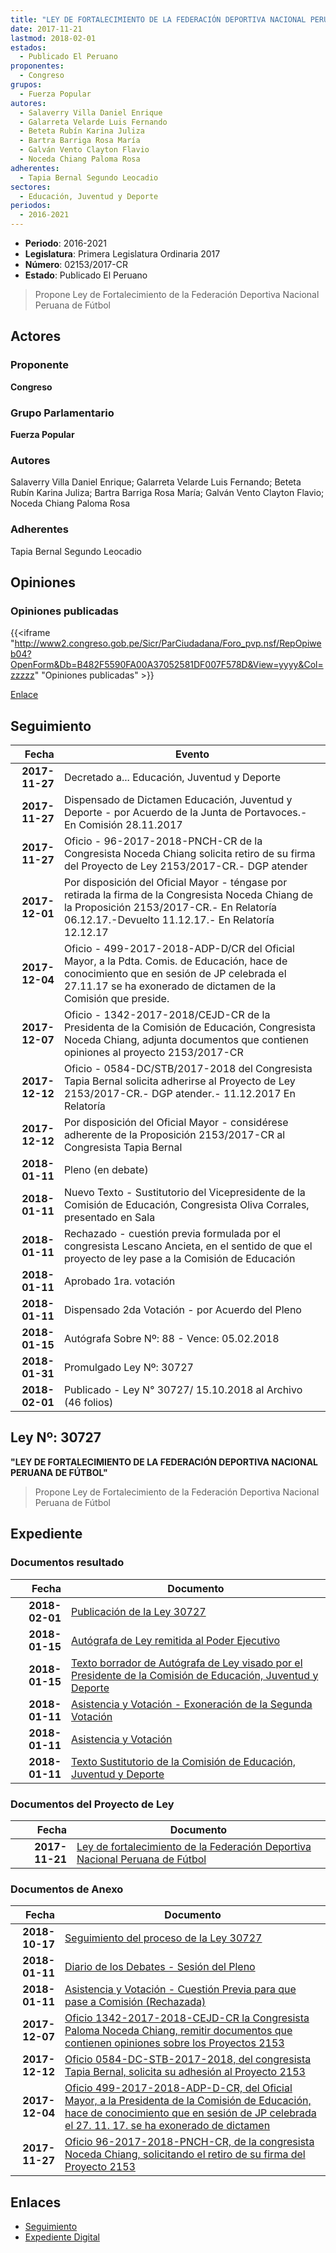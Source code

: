 ```yaml
---
title: "LEY DE FORTALECIMIENTO DE LA FEDERACIÓN DEPORTIVA NACIONAL PERUANA DE FÚTBOL"
date: 2017-11-21
lastmod: 2018-02-01
estados: 
  - Publicado El Peruano
proponentes: 
  - Congreso
grupos: 
  - Fuerza Popular
autores: 
  - Salaverry Villa Daniel Enrique
  - Galarreta Velarde Luis Fernando
  - Beteta Rubín Karina Juliza
  - Bartra Barriga Rosa María
  - Galván Vento Clayton Flavio
  - Noceda Chiang Paloma Rosa
adherentes: 
  - Tapia Bernal Segundo Leocadio
sectores: 
  - Educación, Juventud y Deporte
periodos: 
  - 2016-2021
---
```


- **Periodo**: 2016-2021
- **Legislatura**: Primera Legislatura Ordinaria 2017
- **Número**: 02153/2017-CR
- **Estado**: Publicado El Peruano

> Propone Ley de Fortalecimiento de la Federación Deportiva Nacional Peruana de Fútbol


## Actores

### Proponente

**Congreso**

### Grupo Parlamentario

**Fuerza Popular**

### Autores

Salaverry Villa Daniel Enrique; Galarreta Velarde Luis Fernando; Beteta Rubín Karina Juliza; Bartra Barriga Rosa María; Galván Vento Clayton Flavio; Noceda Chiang Paloma Rosa

### Adherentes

Tapia Bernal Segundo Leocadio


## Opiniones

### Opiniones publicadas

{{<iframe "http://www2.congreso.gob.pe/Sicr/ParCiudadana/Foro_pvp.nsf/RepOpiweb04?OpenForm&Db=B482F5590FA00A37052581DF007F578D&View=yyyy&Col=zzzzz" "Opiniones publicadas" >}}

[Enlace](http://www2.congreso.gob.pe/Sicr/ParCiudadana/Foro_pvp.nsf/RepOpiweb04?OpenForm&Db=B482F5590FA00A37052581DF007F578D&View=yyyy&Col=zzzzz)

## Seguimiento

| Fecha | Evento |
|------:|--------|
| **2017-11-27** | Decretado a... Educación, Juventud y Deporte|
| **2017-11-27** | Dispensado de Dictamen Educación, Juventud y Deporte - por Acuerdo de la Junta de Portavoces.- En Comisión 28.11.2017|
| **2017-11-27** | Oficio - 96-2017-2018-PNCH-CR de la Congresista Noceda Chiang solicita retiro de su firma del Proyecto de Ley 2153/2017-CR.- DGP atender|
| **2017-12-01** | Por disposición del Oficial Mayor - téngase por retirada la firma de la Congresista Noceda Chiang de la Proposición 2153/2017-CR.- En Relatoría 06.12.17.-Devuelto 11.12.17.- En Relatoría 12.12.17|
| **2017-12-04** | Oficio - 499-2017-2018-ADP-D/CR del Oficial Mayor, a la Pdta. Comis. de Educación, hace de conocimiento que en sesión de JP celebrada el 27.11.17 se ha exonerado de dictamen de la Comisión que preside.|
| **2017-12-07** | Oficio - 1342-2017-2018/CEJD-CR de la Presidenta de la Comisión de Educación, Congresista Noceda Chiang, adjunta documentos que contienen opiniones al proyecto 2153/2017-CR|
| **2017-12-12** | Oficio - 0584-DC/STB/2017-2018 del Congresista Tapia Bernal solicita adherirse al Proyecto de Ley 2153/2017-CR.- DGP atender.- 11.12.2017 En Relatoría|
| **2017-12-12** | Por disposición del Oficial Mayor - considérese adherente de la Proposición 2153/2017-CR al Congresista Tapia Bernal|
| **2018-01-11** | Pleno (en debate)|
| **2018-01-11** | Nuevo Texto - Sustitutorio del Vicepresidente de la Comisión de Educación, Congresista Oliva Corrales, presentado en Sala|
| **2018-01-11** | Rechazado - cuestión previa formulada por el congresista Lescano Ancieta, en el sentido de que el proyecto de ley pase a la Comisión de Educación|
| **2018-01-11** | Aprobado 1ra. votación|
| **2018-01-11** | Dispensado 2da Votación - por Acuerdo del Pleno|
| **2018-01-15** | Autógrafa Sobre Nº: 88 - Vence: 05.02.2018|
| **2018-01-31** | Promulgado Ley Nº: 30727|
| **2018-02-01** | Publicado - Ley N° 30727/ 15.10.2018 al Archivo (46 folios)|

## Ley Nº: 30727

**"LEY DE FORTALECIMIENTO DE LA FEDERACIÓN DEPORTIVA NACIONAL PERUANA DE FÚTBOL"**

> Propone Ley de Fortalecimiento de la Federación Deportiva Nacional Peruana de Fútbol


## Expediente


### Documentos resultado

| Fecha | Documento |
|------:|--------|
| **2018-02-01** | [Publicación de la Ley 30727](http://www.leyes.congreso.gob.pe/Documentos/2016_2021/ADLP/Normas_Legales/30727-LEY.pdf) |
| **2018-01-15** | [Autógrafa de Ley remitida al Poder Ejecutivo](http://www.leyes.congreso.gob.pe/Documentos/2016_2021/ADLP/Texto_Aprobado/AU0215320180115.pdf) |
| **2018-01-15** | [Texto borrador de Autógrafa de Ley visado por el Presidente de la Comisión de Educación, Juventud y Deporte](http://www.leyes.congreso.gob.pe/Documentos/2016_2021/Texto_Borrador_de_Autografa/BAU0215320180115.pdf) |
| **2018-01-11** | [Asistencia y Votación - Exoneración de la Segunda Votación](http://www.leyes.congreso.gob.pe/Documentos/2016_2021/Asistencia_y_Votacion/Proyectos_de_Ley/Exoneracion_de_Segunda_Votacion/ESV0215320180111.pdf) |
| **2018-01-11** | [Asistencia y Votación](http://www.leyes.congreso.gob.pe/Documentos/2016_2021/Asistencia_y_Votacion/Proyectos_de_Ley/AV0215320180111.pdf) |
| **2018-01-11** | [Texto Sustitutorio de la Comisión de Educación, Juventud y Deporte](http://www.leyes.congreso.gob.pe/Documentos/2016_2021/Texto_Sustitutorio/Proyectos_de_Ley/TS0215320180111.pdf) |

### Documentos del Proyecto de Ley

| Fecha | Documento |
|------:|--------|
| **2017-11-21** | [Ley de fortalecimiento de la Federación Deportiva Nacional Peruana de Fútbol](http://www.leyes.congreso.gob.pe/Documentos/2016_2021/Proyectos_de_Ley_y_de_Resoluciones_Legislativas/PL0215320171121...pdf) |

### Documentos de Anexo

| Fecha | Documento |
|------:|--------|
| **2018-10-17** | [Seguimiento del proceso de la Ley 30727](http://www.leyes.congreso.gob.pe/Documentos/2016_2021/Seguimiento_de_Proyectos_de_Ley/02153PL20181017.pdf) |
| **2018-01-11** | [Diario de los Debates - Sesión del Pleno](http://www.leyes.congreso.gob.pe/Documentos/2016_2021/ADLP/Diario_Debates/30727-TDD.pdf) |
| **2018-01-11** | [Asistencia y Votación - Cuestión Previa para que pase a Comisión (Rechazada)](http://www.leyes.congreso.gob.pe/Documentos/2016_2021/Asistencia_y_Votacion/Proyectos_de_Ley/AVCP0215320180111.pdf) |
| **2017-12-07** | [Oficio 1342-2017-2018-CEJD-CR la Congresista Paloma Noceda Chiang, remitir documentos que contienen opiniones sobre los Proyectos 2153](http://www.leyes.congreso.gob.pe/Documentos/2016_2021/Oficios/Comisiones_Ordinarias/OFICIO-1342-2017-2018-CEJD-CR.pdf) |
| **2017-12-12** | [Oficio 0584-DC-STB-2017-2018, del congresista Tapia Bernal, solicita su adhesión al Proyecto 2153](http://www.leyes.congreso.gob.pe/Documentos/2016_2021/Adhesiones/Proyectos_de_Ley/OFICIO-0584-DC-STB-2017-2018.pdf) |
| **2017-12-04** | [Oficio 499-2017-2018-ADP-D-CR, del Oficial Mayor, a la Presidenta de la Comisión de Educación, hace de conocimiento que en sesión de JP celebrada el 27. 11. 17. se ha exonerado de dictamen](http://www.leyes.congreso.gob.pe/Documentos/2016_2021/Oficios/Oficialia_Mayor/OFICIO-499-2017-2018-ADP-D-CR.pdf) |
| **2017-11-27** | [Oficio 96-2017-2018-PNCH-CR, de la congresista Noceda Chiang, solicitando el retiro de su firma del Proyecto 2153](http://www.leyes.congreso.gob.pe/Documentos/2016_2021/Retiro_de_Firmas/Proyectos/OFICIO-96-2017-2018-PNCH-CR.PDF) |

## Enlaces 

- [Seguimiento](http://www2.congreso.gob.pe/Sicr/TraDocEstProc/CLProLey2016.nsf/f7fff46988ca05b1052578e100829cc7/76e5165a360f45de052581df006d1740?OpenDocument)
- [Expediente Digital](http://www2.congreso.gob.pe/Sicr/TraDocEstProc/CLProLey2016.nsf/f7fff46988ca05b1052578e100829cc7/76e5165a360f45de052581df006d1740?OpenDocument&Click=05257FB7005EB655.eb71d0cf91d8294e05256cdf006b5706/$Body/0.1C6C)
